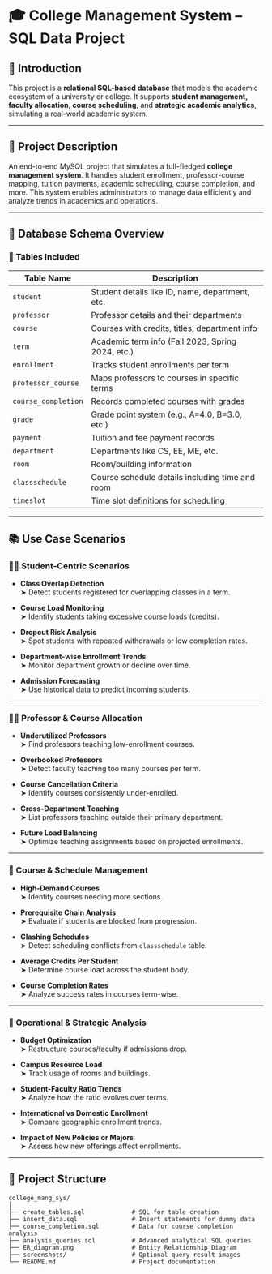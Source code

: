 # 🎓 College Management System – SQL Data Project

## 📌 Introduction
This project is a **relational SQL-based database** that models the academic ecosystem of a university or college. It supports **student management, faculty allocation, course scheduling**, and **strategic academic analytics**, simulating a real-world academic system.

---

## 🧾 Project Description
An end-to-end MySQL project that simulates a full-fledged **college management system**. It handles student enrollment, professor-course mapping, tuition payments, academic scheduling, course completion, and more. This system enables administrators to manage data efficiently and analyze trends in academics and operations.

---

## 🧱 Database Schema Overview

### 🔗 Tables Included

| Table Name         | Description |
|--------------------|-------------|
| `student`          | Student details like ID, name, department, etc. |
| `professor`        | Professor details and their departments |
| `course`           | Courses with credits, titles, department info |
| `term`             | Academic term info (Fall 2023, Spring 2024, etc.) |
| `enrollment`       | Tracks student enrollments per term |
| `professor_course` | Maps professors to courses in specific terms |
| `course_completion`| Records completed courses with grades |
| `grade`            | Grade point system (e.g., A=4.0, B=3.0, etc.) |
| `payment`          | Tuition and fee payment records |
| `department`       | Departments like CS, EE, ME, etc. |
| `room`             | Room/building information |
| `classschedule`    | Course schedule details including time and room |
| `timeslot`         | Time slot definitions for scheduling |

---

## 📚 Use Case Scenarios

### 👩‍🎓 Student-Centric Scenarios
- **Class Overlap Detection**  
  ➤ Detect students registered for overlapping classes in a term.

- **Course Load Monitoring**  
  ➤ Identify students taking excessive course loads (credits).

- **Dropout Risk Analysis**  
  ➤ Spot students with repeated withdrawals or low completion rates.

- **Department-wise Enrollment Trends**  
  ➤ Monitor department growth or decline over time.

- **Admission Forecasting**  
  ➤ Use historical data to predict incoming students.

---

### 👨‍🏫 Professor & Course Allocation
- **Underutilized Professors**  
  ➤ Find professors teaching low-enrollment courses.

- **Overbooked Professors**  
  ➤ Detect faculty teaching too many courses per term.

- **Course Cancellation Criteria**  
  ➤ Identify courses consistently under-enrolled.

- **Cross-Department Teaching**  
  ➤ List professors teaching outside their primary department.

- **Future Load Balancing**  
  ➤ Optimize teaching assignments based on projected enrollments.

---

### 📘 Course & Schedule Management
- **High-Demand Courses**  
  ➤ Identify courses needing more sections.

- **Prerequisite Chain Analysis**  
  ➤ Evaluate if students are blocked from progression.

- **Clashing Schedules**  
  ➤ Detect scheduling conflicts from `classschedule` table.

- **Average Credits Per Student**  
  ➤ Determine course load across the student body.

- **Course Completion Rates**  
  ➤ Analyze success rates in courses term-wise.

---

### 🏫 Operational & Strategic Analysis
- **Budget Optimization**  
  ➤ Restructure courses/faculty if admissions drop.

- **Campus Resource Load**  
  ➤ Track usage of rooms and buildings.

- **Student-Faculty Ratio Trends**  
  ➤ Analyze how the ratio evolves over terms.

- **International vs Domestic Enrollment**  
  ➤ Compare geographic enrollment trends.

- **Impact of New Policies or Majors**  
  ➤ Assess how new offerings affect enrollments.

---

## 📂 Project Structure

```plaintext
college_mang_sys/
│
├── create_tables.sql             # SQL for table creation
├── insert_data.sql               # Insert statements for dummy data
├── course_completion.sql         # Data for course completion analysis
├── analysis_queries.sql          # Advanced analytical SQL queries
├── ER_diagram.png                # Entity Relationship Diagram
├── screenshots/                  # Optional query result images
└── README.md                     # Project documentation
